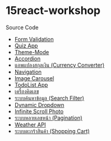 # 15react-workshop
Source Code

<ul>
  <li><a href ="https://github.com/ploy-thanaporn/01-react-workshop-form" >Form Validation</a></li>
  <li><a href ="https://github.com/ploy-thanaporn/02-react-workshop-quizApp" >Quiz App</a></li>
  <li><a href ="https://github.com/ploy-thanaporn/03-react-workshop-themeMode" >Theme-Mode</a></li>
  <li><a href ="https://github.com/ploy-thanaporn/04-react-workshop-accordion" >Accordion</a></li>
  <li><a href ="https://github.com/ploy-thanaporn/05-react-workshop-currency" >แอพแปลงสกุลเงิน (Currency Converter)</a></li>
  <li><a href ="https://github.com/ploy-thanaporn/06-react-workshop-navigation" >Navigation</a></li>
  <li><a href ="https://github.com/ploy-thanaporn/07-react-workshop-imgCarousel" >Image Carousel</a></li>
  <li><a href ="https://github.com/ploy-thanaporn/08-react-workshop-TodoList-app" >TodoList App</a></li>
  <li><a href ="https://github.com/ploy-thanaporn/09-react-workshop-calculator" >เครื่องคิดเลข</a></li>
  <li><a href ="https://github.com/ploy-thanaporn/10-react-workshop-searchFilter" >ระบบค้นหาข้อมูล (Search Filter)</a></li>
  <li><a href ="https://github.com/ploy-thanaporn/11-react-workshop-dynamicDropdown" >Dynamic Dropdown</a></li>
  <li><a href ="https://github.com/ploy-thanaporn/12-react-workshop-InfiniteScrollPhoto" >Infinite Scroll Photo</a></li>
  <li><a href ="https://github.com/ploy-thanaporn/13-react-workshop-pagiantion" >ระบบหลายเลขหน้า (Pagination)</a></li>
  <li><a href ="https://github.com/ploy-thanaporn/14-react-workshop-weatherApi" >Weather API</a></li>
  <li><a href ="" >ระบบตะกร้าสินค้า (Shopping Cart)</a></li>
 </ul>















